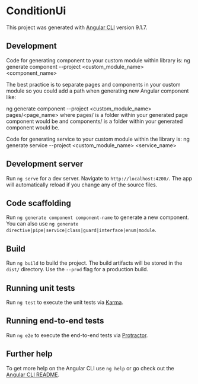 # ConditionUi

This project was generated with [Angular CLI](https://github.com/angular/angular-cli) version 9.1.7.

## Development 
Code for generating component to your custom module within library is:
ng generate component --project <custom_module_name> <component_name>

The best practice is to separate pages and components in your custom module so you could add a path when generating new Angular component like:

ng generate component --project <custom_module_name> pages/<page_name>
where pages/ is a folder within your generated page component would be and components/ is a folder within your generated component would be.

Code for generating service to your custom module within the library is:
ng generate service --project <custom_module_name> <service_name>

## Development server

Run `ng serve` for a dev server. Navigate to `http://localhost:4200/`. The app will automatically reload if you change any of the source files.

## Code scaffolding

Run `ng generate component component-name` to generate a new component. You can also use `ng generate directive|pipe|service|class|guard|interface|enum|module`.

## Build

Run `ng build` to build the project. The build artifacts will be stored in the `dist/` directory. Use the `--prod` flag for a production build.

## Running unit tests

Run `ng test` to execute the unit tests via [Karma](https://karma-runner.github.io).

## Running end-to-end tests

Run `ng e2e` to execute the end-to-end tests via [Protractor](http://www.protractortest.org/).

## Further help

To get more help on the Angular CLI use `ng help` or go check out the [Angular CLI README](https://github.com/angular/angular-cli/blob/master/README.md).

